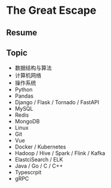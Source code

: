 # The Great Escape

## Resume

## Topic

- 数据结构与算法
- 计算机网络
- 操作系统
- Python
- Pandas
- Django / Flask / Tornado / FastAPI
- MySQL
- Redis
- MongoDB
- Linux
- Git
- Vue
- Docker / Kubernetes
- Hadoop / Hive / Spark / Flink / Kafka
- ElastciSearch / ELK
- Java / Go / C / C++
- Typescrpit
- gRPC
